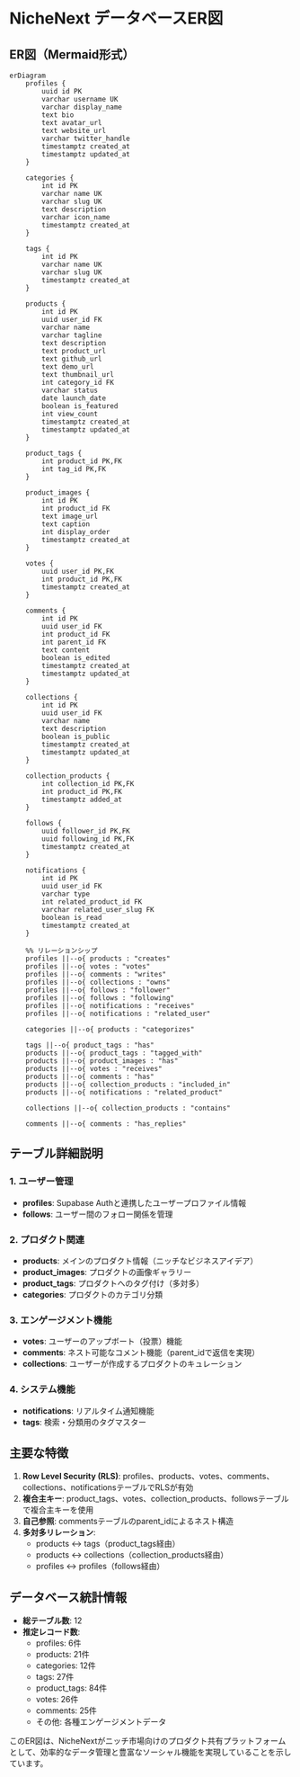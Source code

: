 # NicheNext データベースER図

## ER図（Mermaid形式）

```mermaid
erDiagram
    profiles {
        uuid id PK
        varchar username UK
        varchar display_name
        text bio
        text avatar_url
        text website_url
        varchar twitter_handle
        timestamptz created_at
        timestamptz updated_at
    }

    categories {
        int id PK
        varchar name UK
        varchar slug UK
        text description
        varchar icon_name
        timestamptz created_at
    }

    tags {
        int id PK
        varchar name UK
        varchar slug UK
        timestamptz created_at
    }

    products {
        int id PK
        uuid user_id FK
        varchar name
        varchar tagline
        text description
        text product_url
        text github_url
        text demo_url
        text thumbnail_url
        int category_id FK
        varchar status
        date launch_date
        boolean is_featured
        int view_count
        timestamptz created_at
        timestamptz updated_at
    }

    product_tags {
        int product_id PK,FK
        int tag_id PK,FK
    }

    product_images {
        int id PK
        int product_id FK
        text image_url
        text caption
        int display_order
        timestamptz created_at
    }

    votes {
        uuid user_id PK,FK
        int product_id PK,FK
        timestamptz created_at
    }

    comments {
        int id PK
        uuid user_id FK
        int product_id FK
        int parent_id FK
        text content
        boolean is_edited
        timestamptz created_at
        timestamptz updated_at
    }

    collections {
        int id PK
        uuid user_id FK
        varchar name
        text description
        boolean is_public
        timestamptz created_at
        timestamptz updated_at
    }

    collection_products {
        int collection_id PK,FK
        int product_id PK,FK
        timestamptz added_at
    }

    follows {
        uuid follower_id PK,FK
        uuid following_id PK,FK
        timestamptz created_at
    }

    notifications {
        int id PK
        uuid user_id FK
        varchar type
        int related_product_id FK
        varchar related_user_slug FK
        boolean is_read
        timestamptz created_at
    }

    %% リレーションシップ
    profiles ||--o{ products : "creates"
    profiles ||--o{ votes : "votes"
    profiles ||--o{ comments : "writes"
    profiles ||--o{ collections : "owns"
    profiles ||--o{ follows : "follower"
    profiles ||--o{ follows : "following"
    profiles ||--o{ notifications : "receives"
    profiles ||--o{ notifications : "related_user"

    categories ||--o{ products : "categorizes"
    
    tags ||--o{ product_tags : "has"
    products ||--o{ product_tags : "tagged_with"
    products ||--o{ product_images : "has"
    products ||--o{ votes : "receives"
    products ||--o{ comments : "has"
    products ||--o{ collection_products : "included_in"
    products ||--o{ notifications : "related_product"

    collections ||--o{ collection_products : "contains"
    
    comments ||--o{ comments : "has_replies"
```

## テーブル詳細説明

### 1. ユーザー管理
- **profiles**: Supabase Authと連携したユーザープロファイル情報
- **follows**: ユーザー間のフォロー関係を管理

### 2. プロダクト関連
- **products**: メインのプロダクト情報（ニッチなビジネスアイデア）
- **product_images**: プロダクトの画像ギャラリー
- **product_tags**: プロダクトへのタグ付け（多対多）
- **categories**: プロダクトのカテゴリ分類

### 3. エンゲージメント機能
- **votes**: ユーザーのアップボート（投票）機能
- **comments**: ネスト可能なコメント機能（parent_idで返信を実現）
- **collections**: ユーザーが作成するプロダクトのキュレーション

### 4. システム機能
- **notifications**: リアルタイム通知機能
- **tags**: 検索・分類用のタグマスター

## 主要な特徴

1. **Row Level Security (RLS)**: profiles、products、votes、comments、collections、notificationsテーブルでRLSが有効
2. **複合主キー**: product_tags、votes、collection_products、followsテーブルで複合主キーを使用
3. **自己参照**: commentsテーブルのparent_idによるネスト構造
4. **多対多リレーション**: 
   - products ↔ tags（product_tags経由）
   - products ↔ collections（collection_products経由）
   - profiles ↔ profiles（follows経由）

## データベース統計情報
- **総テーブル数**: 12
- **推定レコード数**:
  - profiles: 6件
  - products: 21件
  - categories: 12件
  - tags: 27件
  - product_tags: 84件
  - votes: 26件
  - comments: 25件
  - その他: 各種エンゲージメントデータ

このER図は、NicheNextがニッチ市場向けのプロダクト共有プラットフォームとして、効率的なデータ管理と豊富なソーシャル機能を実現していることを示しています。
